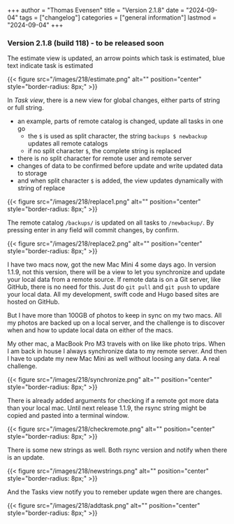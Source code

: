 +++
author = "Thomas Evensen"
title = "Version 2.1.8"
date = "2024-09-04"
tags = ["changelog"]
categories = ["general information"]
lastmod = "2024-09-04"
+++

### Version 2.1.8 (build 118) - to be released soon

The estimate view is updated, an arrow points which task is estimated, blue text indicate task is estimated

{{< figure src="/images/218/estimate.png" alt="" position="center" style="border-radius: 8px;" >}}

In *Task view*, there is a new view for global changes, either parts of string or full string.

- an example, parts of remote catalog is changed, update all tasks in one go
  - the `$` is used as split character, the string `backups $ newbackup` updates all remote catalogs
  - if no split character `$`, the complete string is replaced
- there is no split character for remote user and remote server
- changes of data to be confirmed before update and write updated data to storage
- and when split character `$` is added, the view updates dynamically with string of replace

{{< figure src="/images/218/replace1.png" alt="" position="center" style="border-radius: 8px;" >}}

The remote catalog `/backups/` is updated on all tasks to `/newbackup/`. By pressing enter in any field
will commit changes, by confirm.

{{< figure src="/images/218/replace2.png" alt="" position="center" style="border-radius: 8px;" >}}

I have two macs now, got the new Mac Mini 4 some days ago. In version 1.1.9, not this version, there will
be a view to let you synchronize and update your local data from a remote source. If remote data is
on a Git server, like GitHub, there is no need for this. Just do `git pull` and `git push` to updare
your local data. All my development, swift code and Hugo based sites are hosted on GitHub.

But I have more than 100GB of photos to keep in sync on my two macs. All my photos are backed up on
a local server, and the challenge is to discover when and how to update local data on
either of the macs.

My other mac, a MacBook Pro M3 travels with on like like photo trips. When I am back in house I
always synchronize data to my remote server. And then I have to update my new Mac Mini as well
without loosing any data. A real challenge.

{{< figure src="/images/218/synchronize.png" alt="" position="center" style="border-radius: 8px;" >}}

There is already added arguments for checking if a remote got more data than your local mac. Until next
release 1.1.9, the rsync string might be copied and pasted into a terminal window.

{{< figure src="/images/218/checkremote.png" alt="" position="center" style="border-radius: 8px;" >}}

There is some new strings as well. Both rsync version and notify when there is an update.

{{< figure src="/images/218/newstrings.png" alt="" position="center" style="border-radius: 8px;" >}}

And the Tasks view notify you to remeber update wgen there are changes.

{{< figure src="/images/218/addtask.png" alt="" position="center" style="border-radius: 8px;" >}}
